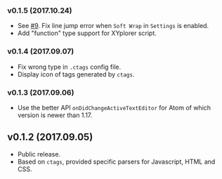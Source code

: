 ### v0.1.5 (2017.10.24)

- See [#9](https://github.com/alibaba/structure-view/pull/9). Fix line jump error when `Soft Wrap` in `Settings` is enabled.
- Add "function" type support for XYplorer script.

### v0.1.4 (2017.09.07)

- Fix wrong type in `.ctags` config file.
- Display icon of tags generated by `ctags`.

### v0.1.3 (2017.09.06)

- Use the better API `onDidChangeActiveTextEditor` for Atom of which version is newer than 1.17.

## v0.1.2 (2017.09.05)

- Public release.
- Based on `ctags`, provided specific parsers for Javascript, HTML and CSS.
